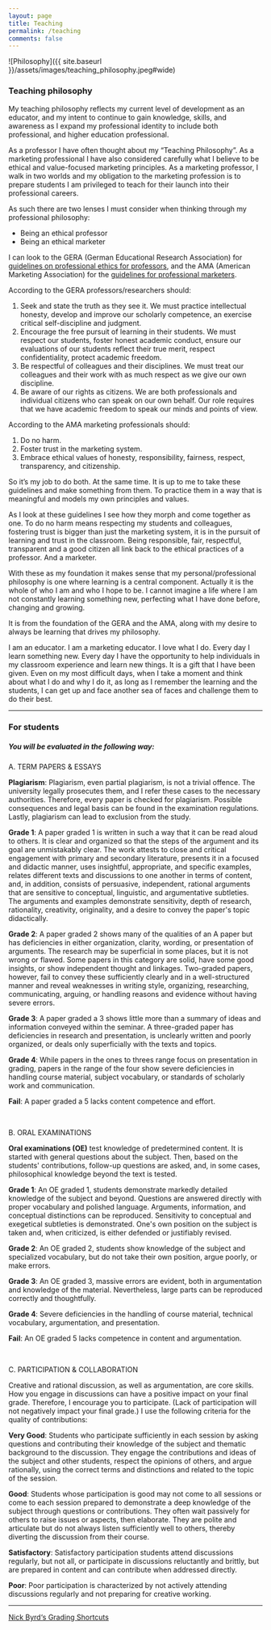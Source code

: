 ```yaml
---
layout: page
title: Teaching
permalink: /teaching
comments: false
---
```


![Philosophy]({{ site.baseurl }}/assets/images/teaching_philosophy.jpeg#wide)

### Teaching philosophy

<p>
My teaching philosophy reflects my current level of development as an educator, and my intent to continue to gain knowledge, skills, and awareness as I expand my professional identity to include both professional, and higher education professional.
</p>
<p>
As a professor I have often thought about my “Teaching Philosophy”. As a marketing professional I have also considered carefully what I believe to be ethical and value-focused marketing principles.  As a marketing professor, I walk in two worlds and my obligation to the marketing profession is to prepare students I am privileged to teach for their launch into their professional careers.
</p>

<p>
As such there are two lenses I must consider when thinking through my professional philosophy:
</p>

<ul>
<li>Being an ethical professor</li>
<li>Being an ethical marketer</li>
</ul>

<p>
I can look to the GERA (German Educational Research Association) for <a href="https://www.dgfe.de/en/about-dgfe-gera/code-of-ethics" target="_blank">guidelines on professional ethics for professors</a>, and the AMA (American Marketing Association) for the <a href="https://www.ama.org/codes-of-conduct/" target="_blank">guidelines for professional marketers</a>.
</p>

<p>
According to the GERA professors/researchers should:
</p>
<ol>
<li>
Seek and state the truth as they see it. We must practice intellectual honesty, develop and improve our scholarly competence, an exercise critical self-discipline and judgment.</li>
<li>
Encourage the free pursuit of learning in their students. We must respect our students, foster honest academic conduct, ensure our evaluations of our students reflect their true merit, respect confidentiality, protect academic freedom.</li>
<li>
Be respectful of colleagues and their disciplines. We must treat our colleagues and their work with as much respect as we give our own discipline.</li>
<li>
Be aware of our rights as citizens. We are both professionals and individual citizens who can speak on our own behalf. Our role requires that we have academic freedom to speak our minds and points of view.</li>

</ol>
<p>
According to the AMA marketing professionals should:
</p>

<ol>
<li>
Do no harm.</li>
<li>
Foster trust in the marketing system.</li>
<li>
Embrace ethical values of honesty, responsibility, fairness, respect, transparency, and citizenship.
</li>

</ol>

<p>
So it’s my job to do both. At the same time.  It is up to me to take these guidelines and make something from them. To practice them in a way that is meaningful and models my own principles and values.
</p>

<p>
As I look at these guidelines I see how they morph and come together as one. To do no harm means respecting my students and colleagues, fostering trust is bigger than just the marketing system, it is in the pursuit of learning and trust in the classroom. Being responsible, fair, respectful, transparent and a good citizen all link back to the ethical practices of a professor. And a marketer. 
</p>

<p>
With these as my foundation it makes sense that my personal/professional philosophy is one where learning is a central component. Actually it is the whole of who I am and who I hope to be. I cannot imagine a life where I am not constantly learning something new, perfecting what I have done before, changing and growing.
</p>

<p>
It is from the foundation of the GERA and the AMA, along with my desire to always be learning that drives my philosophy.
</p>

<p>
I am an educator. I am a marketing educator. I love what I do. Every day I learn something new. Every day I have the opportunity to help individuals in my classroom experience and learn new things. It is a gift that I have been given. Even on my most difficult days, when I take a moment and think about what I do and why I do it, as long as I remember the learning and the students, I can get up and face another sea of faces and challenge them to do their best.
</p>

***


### For students

<p>
<h5>You will be evaluated in the following way:</h5>
</p>

<p>
A. TERM PAPERS & ESSAYS
</p>

<p>
<b>Plagiarism</b>: Plagiarism, even partial plagiarism, is not a trivial offence. The university legally prosecutes them, and I refer these cases to the necessary authorities. Therefore, every paper is checked for plagiarism. Possible consequences and legal basis can be found in the examination regulations. Lastly, plagiarism can lead to exclusion from the study. 
</p>

<p>
<b>Grade 1</b>: A paper graded 1 is written in such a way that it can be read aloud to others. It is clear and organized so that the steps of the argument and its goal are unmistakably clear. The work attests to close and critical engagement with primary and secondary literature, presents it in a focused and didactic manner, uses insightful, appropriate, and specific examples, relates different texts and discussions to one another in terms of content, and, in addition, consists of persuasive, independent, rational arguments that are sensitive to conceptual, linguistic, and argumentative subtleties. The arguments and examples demonstrate sensitivity, depth of research, rationality, creativity, originality, and a desire to convey the paper's topic didactically.
</p>

<p>
<b>Grade 2</b>: A paper graded 2 shows many of the qualities of an A paper but has deficiencies in either organization, clarity, wording, or presentation of arguments. The research may be superficial in some places, but it is not wrong or flawed. Some papers in this category are solid, have some good insights, or show independent thought and linkages. Two-graded papers, however, fail to convey these sufficiently clearly and in a well-structured manner and reveal weaknesses in writing style, organizing, researching, communicating, arguing, or handling reasons and evidence without having severe errors.  
</p>

<p>
<b>Grade 3</b>: A paper graded a 3 shows little more than a summary of ideas and information conveyed within the seminar. A three-graded paper has deficiencies in research and presentation, is unclearly written and poorly organized, or deals only superficially with the texts and topics.
</p>

<p>
<b>Grade 4</b>: While papers in the ones to threes range focus on presentation in grading, papers in the range of the four show severe deficiencies in handling course material, subject vocabulary, or standards of scholarly work and communication. 
</p>

<p>
<b>Fail</b>: A paper graded a 5 lacks content competence and effort.  
</p>

<br>

<p>
B. ORAL EXAMINATIONS
</p>
<p>
<b>Oral examinations (OE)</b> test knowledge of predetermined content. It is started with general questions about the subject. Then, based on the students' contributions, follow-up questions are asked, and, in some cases, philosophical knowledge beyond the text is tested.
</p>
<p>
<b>Grade 1</b>: An OE graded 1, students demonstrate markedly detailed knowledge of the subject and beyond. Questions are answered directly with proper vocabulary and polished language. Arguments, information, and conceptual distinctions can be reproduced. Sensitivity to conceptual and exegetical subtleties is demonstrated. One's own position on the subject is taken and, when criticized, is either defended or justifiably revised.
</p>
<p>
<b>Grade 2</b>: An OE graded 2, students show knowledge of the subject and specialized vocabulary, but do not take their own position, argue poorly, or make errors.  
</p>
<p>
<b>Grade 3</b>: An OE graded 3, massive errors are evident, both in argumentation and knowledge of the material. Nevertheless, large parts can be reproduced correctly and thoughtfully.
</p>
<p>
<b>Grade 4</b>: Severe deficiencies in the handling of course material, technical vocabulary, argumentation, and presentation.
</p>
<p>
<b>Fail</b>: An OE graded 5 lacks competence in content and argumentation.
</p>

<br>

<p>
C. PARTICIPATION & COLLABORATION
</p>
<p>
Creative and rational discussion, as well as argumentation, are core skills. How you engage in discussions can have a positive impact on your final grade. Therefore, I encourage you to participate. (Lack of participation will not negatively impact your final grade.) I use the following criteria for the quality of contributions:
</p>
<p>
<b>Very Good</b>: Students who participate sufficiently in each session by asking questions and contributing their knowledge of the subject and thematic background to the discussion. They engage the contributions and ideas of the subject and other students, respect the opinions of others, and argue rationally, using the correct terms and distinctions and related to the topic of the session. 
</p>
<p>
<b>Good</b>: Students whose participation is good may not come to all sessions or come to each session prepared to demonstrate a deep knowledge of the subject through questions or contributions. They often wait passively for others to raise issues or aspects, then elaborate. They are polite and articulate but do not always listen sufficiently well to others, thereby diverting the discussion from their course. 
</p>
<p>
<b>Satisfactory</b>: Satisfactory participation students attend discussions regularly, but not all, or participate in discussions reluctantly and brittly, but are prepared in content and can contribute when addressed directly.
</p>
<p>
<b>Poor</b>: Poor participation is characterized by not actively attending discussions regularly and not preparing for creative working.
</p>



***

<a href="{{ site.baseurl }}/assets/files/grading-shorthand-nick-byrd-public-domain.pdf" target="_blank" rel="nofollow">Nick Byrd‘s Grading Shortcuts</a> 

